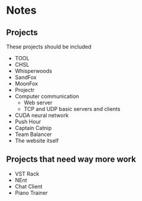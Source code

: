 # Notes

## Projects
These projects should be included
- TOOL
- CHSL
- Whisperwoods
- SandFox
- MoonFox
- Projectr
- Computer communication
    - Web server
    - TCP and UDP basic servers and clients
- CUDA neural network
- Push Hour
- Captain Catnip
- Team Balancer
- The website itself

## Projects that need way more work
- VST Rack
- NEnt
- Chat Client
- Piano Trainer
